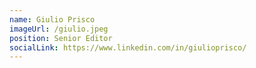 ```yaml
---
name: Giulio Prisco
imageUrl: /giulio.jpeg
position: Senior Editor
socialLink: https://www.linkedin.com/in/giulioprisco/
---
```

